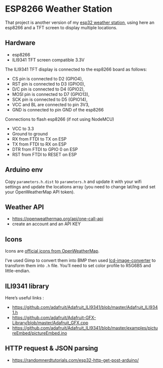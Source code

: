# ESP8266 Weather Station

That project is another version of my [esp32 weather station](https://github.com/paulgreg/esp32-weather-station), using here an esp8266 and a TFT screen to display multiple locations.

## Hardware

  - esp8266
  - ILI9341 TFT screen compatible 3.3V

The ILI9341 TFT display is connected to the esp8266 board as follows:
 - CS pin is connected to D2 (GPIO4),
 - RST pin is connected to D3 (GPIO0),
 - D/C pin is connected to D4 (GPIO2),
 - MOSI pin is connected to D7 (GPIO13),
 - SCK pin is connected to D5 (GPIO14),
 - VCC and BL are connected to pin 3V3,
 - GND is connected to pin GND of the esp8266

Connections to flash esp8266 (if not using NodeMCU)

- VCC to 3.3
- Ground to ground
- RX from FTDI to TX on ESP
- TX from FTDI to RX on ESP
- DTR from FTDI to GPIO 0 on ESP
- RST from FTDI to RESET on ESP

## Arduino env

Copy `parameters.h.dist` to `parameters.h` and update it with your wifi settings and update the locations array (you need to change lat/lng and set your OpenWeatherMap API token).

## Weather API

  * https://openweathermap.org/api/one-call-api
  * create an account and an API KEY

## Icons

Icons are [official icons from OpenWeatherMap](https://openweathermap.org/weather-conditions#How-to-get-icon-URL).

I’ve used Gimp to convert them into BMP then used [lcd-image-converter](https://sourceforge.net/projects/lcd-image-converter/) to transform them into `.h` file.
You’ll need to set color profile to R5G6B5 and little-endian.

## ILI9341 library

Here’s useful links :

 -  https://github.com/adafruit/Adafruit_ILI9341/blob/master/Adafruit_ILI9341.h
 -  https://github.com/adafruit/Adafruit-GFX-Library/blob/master/Adafruit_GFX.cpp
 - https://github.com/adafruit/Adafruit_ILI9341/blob/master/examples/pictureEmbed/pictureEmbed.ino

## HTTP request & JSON parsing

  * https://randomnerdtutorials.com/esp32-http-get-post-arduino/

